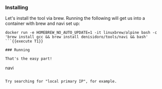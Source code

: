 ### Installing

Let's install the tool via brew. Running the following will get us into a container with brew and navi set up:
```
docker run -e HOMEBREW_NO_AUTO_UPDATE=1 -it linuxbrew/alpine bash -c 'brew install gcc && brew install denisidoro/tools/navi && bash'
```{{execute T1}}

### Running

That's the easy part!

```
navi
```{{execute T1}}

Try searching for "local primary IP", for example.
